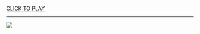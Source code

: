 
<a href="https://premium76.site?title=unblocked_games_io_games&ref=13M">CLICK TO PLAY</a></h3>
<hr>

<a href="https://premium76.site?title=unblocked_games_io_games&ref=13M"><img src="https://clearcache.store/games.png"></a>


